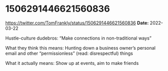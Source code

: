 # 1506291446621560836
https://twitter.com/TomFrankly/status/1506291446621560836
**Date:** 2022-03-22

Hustle-culture dudebros: “Make connections in non-traditional ways”

What they think this means: Hunting down a business owner’s personal email and other “permissionless” (read: disrespectful) things 

What it actually means: Show up at events, aim to make friends
